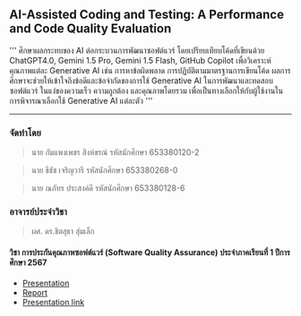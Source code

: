 ## AI-Assisted Coding and Testing: A Performance and Code Quality Evaluation
'''
ศึกษาผลกระทบของ AI ต่อกระบวนการพัฒนาซอฟต์แวร์ โดยเปรียบเทียบโค้ดที่เขียนด้วย ChatGPT4.0, Gemini 1.5 Pro, Gemini 1.5 Flash, GitHub Copilot เพื่อวิเคราะห์คุณภาพแต่ละ Generative AI เช่น การหาข้อผิดพลาด การปฏิบัติตามมาตรฐานการเขียนโค้ด ผลการศึกษาจะช่วยให้เข้าใจถึงข้อดีและข้อจำกัดของการใช้ Generative AI ในการพัฒนาและทดสอบซอฟต์แวร์ ในแง่ของความเร็ว ความถูกต้อง และคุณภาพโดยรวม เพื่อเป็นทางเลือกให้กับผู้ใช้งานในการพิจารณาเลือกใช้ Generative AI แต่ละตัว
'''

--------------------------------------
### จัดทำโดย
>นาย กัมแพงเพชร สิงห์ขรณ์     รหัสนักศึกษา 653380120-2

>นาย ธีธัช เจริญวารี           รหัสนักศึกษา 653380268-0

>นาย ณภัทร ประสงค์ดี         รหัสนักศึกษา 653380128-6

### อาจารย์ประจำวิชา
>ผศ. ดร.ชิตสุธา สุ่มเล็ก

#### วิชา การประกันคุณภาพซอฟต์แวร์ (Software Quality Assurance) ประจำภาคเรียนที่ 1 ปีการศึกษา 2567

- [Presentation](Report/Presentation.pdf)
- [Report](Report/FinalReportDocument.pdf)
- [Presentation link](https://www.canva.com/design/DAGSCuKDBYI/pyibBS9HjVvQ_NHbUljofw/edit?utm_content=DAGSCuKDBYI&utm_campaign=designshare&utm_medium=link2&utm_source=sharebutton)
